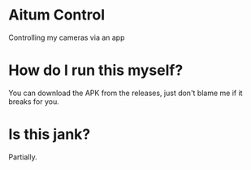 # Aitum Control
Controlling my cameras via an app

# How do I run this myself?
You can download the APK from the releases, just don't blame me if it breaks for you.

# Is this jank?
Partially.
